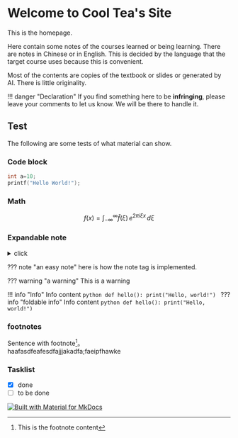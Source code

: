 # Welcome to Cool Tea's Site

This is the homepage.

Here contain some notes of the courses learned or being learning. There are notes in Chinese or in English. This is decided by the language that the target course uses because this is convenient.  

Most of the contents are copies of the textbook or slides or generated by AI. There is little originality.  

!!! danger "Declaration"
    If you find something here to be **infringing**, please leave your comments to let us know. We will be there to handle it.  




## Test

The following are some tests of what material can show.  

### Code block

```c title='printf.c'
int a=10;
printf("Hello World!");
```

### Math

$$
f(x) = \int_{-\infty}^\infty
    \hat f(\xi)\,e^{2 \pi i \xi x}
    \,d\xi
$$

### Expandable note

<details><summary>click</summary>contents</details>

??? note "an easy note"
    here is how the note tag is implemented.

??? warning "a warning"
    This is a warning

!!! info "Info"
    Info content
    ```python
    def hello():
        print("Hello, world!")
    ```
??? info "foldable info"
    Info content
    ```python
    def hello():
        print("Hello, world!")
    ```


### footnotes

Sentence with footnote[^1]。  
haafasdfeafesdfajjjakadfa;faeipfhawke


[^1]: This is the footnote content

### Tasklist

- [x] done
- [ ] to be done

[![Built with Material for MkDocs](https://img.shields.io/badge/Material_for_MkDocs-526CFE?style=for-the-badge&logo=MaterialForMkDocs&logoColor=white)](https://squidfunk.github.io/mkdocs-material/)

